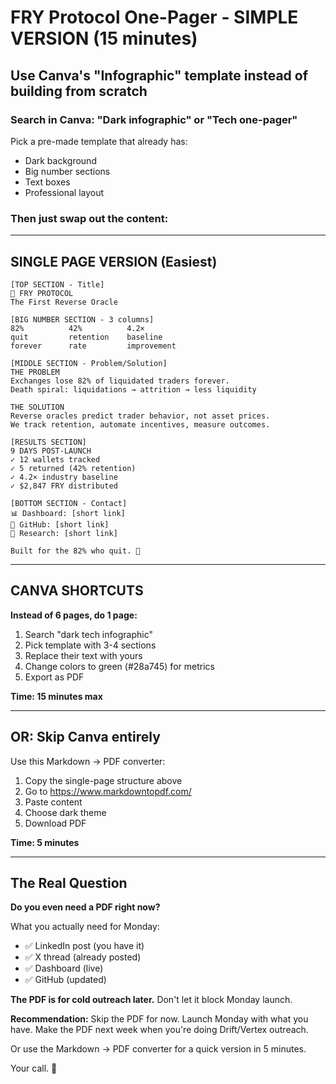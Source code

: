 # FRY Protocol One-Pager - SIMPLE VERSION (15 minutes)

## Use Canva's "Infographic" template instead of building from scratch

### Search in Canva: "Dark infographic" or "Tech one-pager"
Pick a pre-made template that already has:
- Dark background
- Big number sections
- Text boxes
- Professional layout

### Then just swap out the content:

---

## SINGLE PAGE VERSION (Easiest)

```
[TOP SECTION - Title]
🍟 FRY PROTOCOL
The First Reverse Oracle

[BIG NUMBER SECTION - 3 columns]
82%          42%          4.2×
quit         retention    baseline
forever      rate         improvement

[MIDDLE SECTION - Problem/Solution]
THE PROBLEM
Exchanges lose 82% of liquidated traders forever.
Death spiral: liquidations → attrition → less liquidity

THE SOLUTION
Reverse oracles predict trader behavior, not asset prices.
We track retention, automate incentives, measure outcomes.

[RESULTS SECTION]
9 DAYS POST-LAUNCH
✓ 12 wallets tracked
✓ 5 returned (42% retention)
✓ 4.2× industry baseline
✓ $2,847 FRY distributed

[BOTTOM SECTION - Contact]
📊 Dashboard: [short link]
🔗 GitHub: [short link]
📖 Research: [short link]

Built for the 82% who quit. 🍟
```

---

## CANVA SHORTCUTS

**Instead of 6 pages, do 1 page:**
1. Search "dark tech infographic"
2. Pick template with 3-4 sections
3. Replace their text with yours
4. Change colors to green (#28a745) for metrics
5. Export as PDF

**Time: 15 minutes max**

---

## OR: Skip Canva entirely

Use this Markdown → PDF converter:
1. Copy the single-page structure above
2. Go to https://www.markdowntopdf.com/
3. Paste content
4. Choose dark theme
5. Download PDF

**Time: 5 minutes**

---

## The Real Question

**Do you even need a PDF right now?**

What you actually need for Monday:
- ✅ LinkedIn post (you have it)
- ✅ X thread (already posted)
- ✅ Dashboard (live)
- ✅ GitHub (updated)

**The PDF is for cold outreach later.** Don't let it block Monday launch.

**Recommendation:** Skip the PDF for now. Launch Monday with what you have. Make the PDF next week when you're doing Drift/Vertex outreach.

Or use the Markdown → PDF converter for a quick version in 5 minutes.

Your call. 🍟
